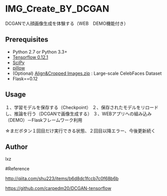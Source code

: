 # IMG_Create_BY_DCGAN
DCGANで人顔画像生成を体験する（WEB　DEMO機能付き）

## Prerequisites
- Python 2.7 or Python 3.3+
- [Tensorflow 0.12.1](https://github.com/tensorflow/tensorflow/tree/r0.12)
- [SciPy](http://www.scipy.org/install.html)
- [pillow](https://github.com/python-pillow/Pillow)
- (Optional) [Align&Cropped Images.zip](http://mmlab.ie.cuhk.edu.hk/projects/CelebA.html) : Large-scale CelebFaces Dataset
- Flask==0.12

## Usage
１、学習モデルを保存する（Checkpoint）
２、保存されたモデルをリロードし、推論を行う（DCGANで画像生成する）
３、WEBアプリへの組み込み（DEMO）－Flaskフレームワーク利用

☆まだボタン１回目だけ実行できる状態、２回目以降エラー、今後更新続く

## Author

lxz

#Reference

http://qiita.com/shu223/items/b6d8dc1fccb7c0f68b6b

https://github.com/carpedm20/DCGAN-tensorflow

